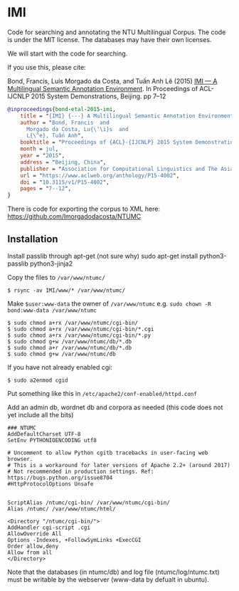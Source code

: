 # IMI

Code for searching and annotating the NTU Multilingual Corpus.  The code is under the MIT license.  The databases may have their own licenses.



We will start with the code for searching.


If you use this, please cite:

Bond, Francis, Luís Morgado da Costa, and Tuấn Anh Lê (2015)
[IMI — A Multilingual Semantic Annotation Environment](https://www.aclweb.org/anthology/P15-4002.pdf). In Proceedings of ACL-IJCNLP 2015 System Demonstrations, Beijing. pp 7–12

```bibtex
@inproceedings{bond-etal-2015-imi,
    title = "{IMI} {---} A Multilingual Semantic Annotation Environment",
    author = "Bond, Francis  and
      Morgado da Costa, Lu{\'\i}s  and
      L{\^e}, Tuấn Anh",
    booktitle = "Proceedings of {ACL}-{IJCNLP} 2015 System Demonstrations",
    month = jul,
    year = "2015",
    address = "Beijing, China",
    publisher = "Association for Computational Linguistics and The Asian Federation of Natural Language Processing",
    url = "https://www.aclweb.org/anthology/P15-4002",
    doi = "10.3115/v1/P15-4002",
    pages = "7--12",
}
```

There is code for exporting the corpus to XML here: https://github.com/lmorgadodacosta/NTUMC



Installation
------------

Install passlib through apt-get (not sure why)
sudo apt-get install python3-passlib python3-jinja2




Copy the files to `/var/www/ntumc/`

`$ rsync -av IMI/www/* /var/www/ntumc/`

Make `$user:www-data` the owner of `/var/www/ntumc`
e.g.
`sudo chown -R bond:www-data /var/www/ntumc`
```
$ sudo chmod a+rx /var/www/ntumc/cgi-bin/
$ sudo chmod a+rx /var/www/ntumc/cgi-bin/*.cgi
$ sudo chmod a+rx /var/www/ntumc/cgi-bin/*.py
$ sudo chmod g+w /var/www/ntumc/db/*.db
$ sudo chmod a+r /var/www/ntumc/db/*.db
$ sudo chmod g+w /var/www/ntumc/db
```
If you have not already enabled cgi:

`$ sudo a2enmod cgid`



Put something like this in `/etc/apache2/conf-enabled/httpd.conf`

Add an admin db, wordnet db and corpora as needed
(this code does not yet include all the bits)

```
### NTUMC
AddDefaultCharset UTF-8
SetEnv PYTHONIOENCODING utf8

# Uncomment to allow Python cgitb tracebacks in user-facing web browser.
# This is a workaround for later versions of Apache 2.2+ (around 2017)
# Not recommended in production settings. Ref: https://bugs.python.org/issue8704
#HttpProtocolOptions Unsafe


ScriptAlias /ntumc/cgi-bin/ /var/www/ntumc/cgi-bin/
Alias /ntumc/ /var/www/ntumc/html/

<Directory "/ntumc/cgi-bin/">
AddHandler cgi-script .cgi 
AllowOverride All
Options -Indexes, +FollowSymLinks +ExecCGI
Order allow,deny
Allow from all
</Directory>
```

Note that the databases (in ntumc/db) and log file (ntumc/log/ntumc.txt) must be writable by the webserver (www-data by defualt in ubuntu).
